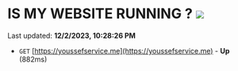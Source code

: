 # IS MY WEBSITE RUNNING ? [![](https://img.shields.io/static/v1?label=Sponsor&message=%E2%9D%A4&logo=GitHub&color=%23fe8e86)](https://github.com/sponsors/<username>)

Last updated: **12/2/2023, 10:28:26 PM**

- `GET` [https://youssefservice.me](https://youssefservice.me) - **Up** (882ms)
